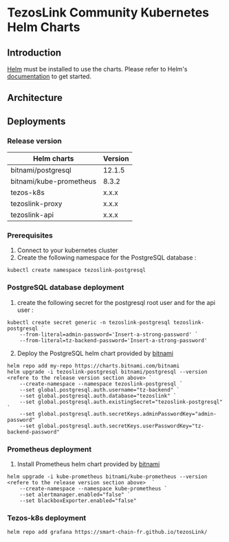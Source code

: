 # TezosLink Community Kubernetes Helm Charts

## Introduction

[Helm](https://helm.sh) must be installed to use the charts.
Please refer to Helm's [documentation](https://helm.sh/docs/) to get started.

## Architecture

## Deployments

### Release version

| Helm charts  | Version  |
|---|---|
|  bitnami/postgresql | 12.1.5  |
|  bitnami/kube-prometheus | 8.3.2  |
|  tezos-k8s | x.x.x  |
|  tezoslink-proxy | x.x.x  |
|  tezoslink-api | x.x.x  |

### Prerequisites

1. Connect to your kubernetes cluster
2. Create the following namespace for the PostgreSQL database :

```console
kubectl create namespace tezoslink-postgresql
```

### PostgreSQL database deployment

1. create the following secret for the postgresql root user and for the api user :

```console
kubectl create secret generic -n tezoslink-postgresql tezoslink-postgresql `
    --from-literal=admin-password='Insert-a-strong-password' `
    --from-literal=tz-backend-password='Insert-a-strong-password'
```

2. Deploy the PostgreSQL helm chart provided by [bitnami](https://artifacthub.io/packages/helm/bitnami/postgresql)

```
helm repo add my-repo https://charts.bitnami.com/bitnami
helm upgrade -i tezoslink-postgresql bitnami/postgresql --version <refere to the release version section above> `
    --create-namespace --namespace tezoslink-postgresql `
    --set global.postgresql.auth.username="tz-backend" `
    --set global.postgresql.auth.database="tezoslink" `
    --set global.postgresql.auth.existingSecret="tezoslink-postgresql" `
    --set global.postgresql.auth.secretKeys.adminPasswordKey="admin-password" `
    --set global.postgresql.auth.secretKeys.userPasswordKey="tz-backend-password"
```
### Prometheus deployment

1. Install Prometheus helm chart provided by [bitnami](https://artifacthub.io/packages/helm/bitnami/kube-prometheus)

```
helm upgrade -i kube-prometheus bitnami/kube-prometheus --version <refere to the release version section above>  `
    --create-namespace --namespace kube-prometheus `
    --set alertmanager.enabled="false" `
    --set blackboxExporter.enabled="false"
```

### Tezos-k8s deployment

```console
helm repo add grafana https://smart-chain-fr.github.io/tezosLink/
```

